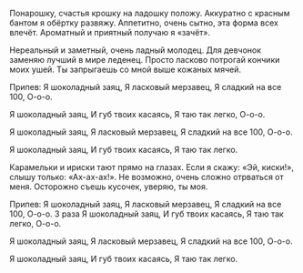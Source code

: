 Понарошку, счастья крошку на ладошку положу.
Аккуратно с красным бантом я обёртку развяжу.
Аппетитно, очень сытно, эта форма всех влечёт.
Ароматный и приятный получаю я «зачёт».

Нереальный и заметный, очень ладный молодец.
Для девчонок заменяю лучший в мире леденец.
Просто ласково потрогай кончики моих ушей.
Ты запрыгаешь со мной выше кожаных мячей.

Припев:
Я шоколадный заяц,
Я ласковый мерзавец,
Я сладкий на все 100,
О-о-о.

Я шоколадный заяц,
И губ твоих касаясь,
Я таю так легко,
О-о-о.

Я шоколадный заяц,
Я ласковый мерзавец,
Я сладкий на все 100,
О-о-о.

Я шоколадный заяц,
И губ твоих касаясь,
Я таю так легко.

Карамельки и ириски тают прямо на глазах.
Если я скажу: «Эй, киски!», слышу только: «Ах-ах-ах!».
Не возможно, очень сложно отрваться от меня.
Осторожно съешь кусочек, уверяю, ты моя.

Припев:
Я шоколадный заяц,
Я ласковый мерзавец,
Я сладкий на все 100,
О-о-о.
3 раза
Я шоколадный заяц,
И губ твоих касаясь,
Я таю так легко,
О-о-о.

Я шоколадный заяц,
Я ласковый мерзавец,
Я сладкий на все 100,
О-о-о.

Я шоколадный заяц,
И губ твоих касаясь,
Я таю так легко.
